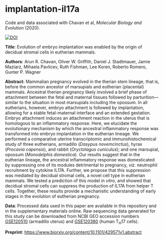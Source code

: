 # implantation-il17a
Code and data associated with Chavan et al, *Molecular Biology and Evolution* (2020).

<a href="https://doi.org/10.1093/molbev/msaa274"><img src="https://img.shields.io/badge/DOI-10.1093/molbev/msaa274-green" alt="DOI"></a>

**Title**: Evolution of embryo implantation was enabled by the origin of decidual stromal cells in eutherian mammals.

**Authors**: Arun R. Chavan, Oliver W. Griffith, Daniel J. Stadtmauer, Jamie Maziarz, Mihaela Pavlicev, Ruth Fishman, Lee Koren, Roberto Romero, Gunter P. Wagner

**Abstract**: Mammalian pregnancy evolved in the therian stem lineage, that is, before the common ancestor of marsupials and eutherian (placental) mammals. Ancestral therian pregnancy likely involved a brief phase of attachment between the fetal and maternal tissues followed by parturition&mdash;similar to the situation in most marsupials including the opossum. In all eutherians, however, embryo attachment is followed by implantation, allowing for a stable fetal-maternal interface and an extended gestation. Embryo attachment induces an attachment reaction in the uterus that is homologous to an inflammatory response. Here, we elucidate the evolutionary mechanism by which the ancestral inflammatory response was transformed into embryo implantation in the eutherian lineage. We performed a comparative uterine transcriptomic and immunohistochemical study of three eutherians, armadillo (_Dasypus novemcinctus_), hyrax (_Procavia capensis_), and rabbit (_Oryctolagus cuniculus_); and one marsupial, opossum (_Monodelphis domestica_). Our results suggest that in the eutherian lineage, the ancestral inflammatory response was domesticated by suppressing one of its modules detrimental to pregnancy, _viz._ neutrophil recruitment by cytokine IL17A. Further, we propose that this suppression was mediated by decidual stromal cells, a novel cell type in eutherian mammals. We tested a prediction of this model _in vitro_, and showed that decidual stromal cells can suppress the production of IL17A from helper T cells. Together, these results provide a mechanistic understanding of early stages in the evolution of eutherian pregnancy.

**Data**: Processed data used in this paper are available in this repository and in the supplementary materials online. Raw sequencing data generated for this study can be downloaded from NCBI GEO accession numbers [GSE120510](https://www.ncbi.nlm.nih.gov/geo/query/acc.cgi?acc=GSE120510) (armadillo uterus) and [GSE120380](https://www.ncbi.nlm.nih.gov/geo/query/acc.cgi?acc=GSE120380) (human T<sub>H</sub>17 cells). 

**Preprint**: https://www.biorxiv.org/content/10.1101/429571v1.abstract
